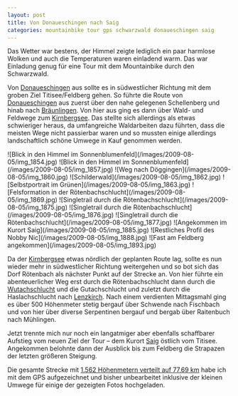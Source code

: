 ```yaml
---
layout: post
title: Von Donaueschingen nach Saig
categories: mountainbike tour gps schwarzwald donaueschingen saig
---
```


Das Wetter war bestens, der Himmel zeigte lediglich ein paar harmlose Wolken und auch die Temperaturen waren einladend warm. Das war Einladung genug für eine Tour mit dem Mountainbike durch den Schwarzwald.

Von [Donaueschingen] aus sollte es in südwestlicher Richtung mit dem groben Ziel Titisee/Feldberg gehen. So führte die Route von [Donaueschingen] aus zuerst über den nahe gelegenen Schellenberg und hinab nach [Bräunlingen]. Von hier aus ging es dann über Wald- und Feldwege zum [Kirnbergsee]. Das stellte sich allerdings als etwas schwieriger heraus, da umfangreiche Waldarbeiten dazu führten, dass die meisten Wege nicht passierbar waren und so mussten einige allerdings landschaftlich schöne Umwege in Kauf genommen werden.

<div class="gallery" markdown="1">
![Blick in den Himmel im Sonnenblumenfeld](/images/2009-08-05/img_1854.jpg)
![Blick in den Himmel im Sonnenblumenfeld](/images/2009-08-05/img_1857.jpg)
![Weg nach Döggingen](/images/2009-08-05/img_1860.jpg)
![Schilderwald](/images/2009-08-05/img_1862.jpg)
![Selbstportrait im Grünen](/images/2009-08-05/img_1863.jpg)
![Felsformation in der Rötenbachschlucht](/images/2009-08-05/img_1869.jpg)
![Singletrail durch die Rötenbachschlucht](/images/2009-08-05/img_1875.jpg)
![Singletrail durch die Rötenbachschlucht](/images/2009-08-05/img_1876.jpg)
![Singletrail durch die Rötenbachschlucht](/images/2009-08-05/img_1877.jpg)
![Angekommen im Kurort Saig](/images/2009-08-05/img_1885.jpg)
![Restliches Profil des Nobby Nic](/images/2009-08-05/img_1888.jpg)
![Fast am Feldberg angekommen](/images/2009-08-05/img_1893.jpg)
</div>

Da der [Kirnbergsee] etwas nördlich der geplanten Route lag, sollte es nun wieder mehr in südwestlicher Richtung weitergehen und so bot sich das Dorf Rötenbach als nächster Punkt auf der Strecke an. Von hier führte ein abenteuerlicher Weg erst durch die Rötenbachschlucht dann durch die [Wutachschlucht] und die Gutachschlucht und zuletzt durch die Haslachschlucht nach [Lenzkirch]. Nach einem verdienten Mittagsmahl ging es über 500 Höhenmeter stetig bergauf über Schwende nach Fischbach und von hier über diverse Serpentinen bergauf und bergab über Raitenbuch nach Mühlingen.

Jetzt trennte mich nur noch ein langatmiger aber ebenfalls schaffbarer Aufstieg vom neuen Ziel der Tour – dem Kurort [Saig] östlich vom Titisee. Angekommen belohnte dann der Ausblick bis zum Feldberg die Strapazen der letzten größeren Steigung.

Die gesamte Strecke mit [1.562 Höhenmetern verteilt auf 77,69 km](http://gpsies.com/map.do?fileId=svpfbvyszinytcxk) habe ich mit dem GPS aufgezeichnet und bisher unbearbeitet inklusive der kleinen Umwege für einige der gezeigten Fotos hochgeladen.

[Donaueschingen]: http://www.donaueschingen.de
[Bräunlingen]: http://www.braeunlingen.de
[Kirnbergsee]: http://www.kirnbergsee.de
[Wutachschlucht]: http://www.wutachschlucht.de
[Lenzkirch]: http://www.lenzkirch-schwarzwald.de
[Saig]: http://www.saig.de
